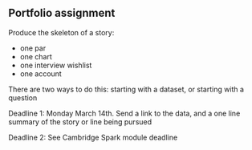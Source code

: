 ## Portfolio assignment

Produce the skeleton of a story:

- one par
- one chart
- one interview wishlist
- one account

There are two ways to do this: starting with a dataset, or starting with a question

Deadline 1: Monday March 14th. Send a link to the data, and a one line summary of the story or line being pursued

Deadline 2: See Cambridge Spark module deadline

